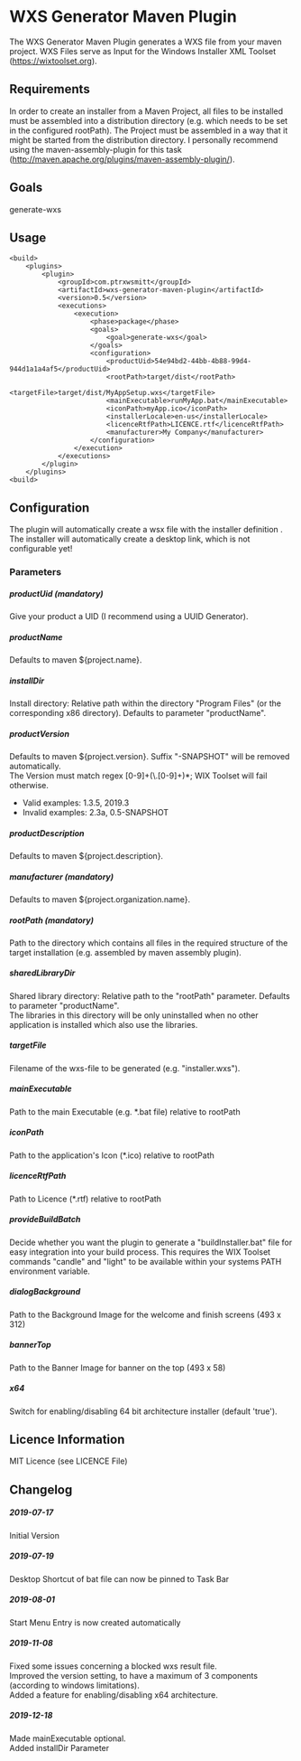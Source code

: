 # WXS Generator Maven Plugin

The WXS Generator Maven Plugin generates a WXS file from your maven project. 
WXS Files serve as Input for the Windows Installer XML Toolset (https://wixtoolset.org). 

## Requirements
In order to create an installer from a Maven Project, all files to be installed must be assembled into a distribution directory (e.g. which needs to be set in the configured rootPath).
The Project must be assembled in a way that it might be started from the distribution directory. I personally recommend using the maven-assembly-plugin for this task (http://maven.apache.org/plugins/maven-assembly-plugin/).   

## Goals

generate-wxs  

## Usage

    <build>
        <plugins>
            <plugin>
                <groupId>com.ptrxwsmitt</groupId>
                <artifactId>wxs-generator-maven-plugin</artifactId>
                <version>0.5</version>
                <executions>
                    <execution>
                        <phase>package</phase>
                        <goals>
                            <goal>generate-wxs</goal>
                        </goals>
                        <configuration>
                            <productUid>54e94bd2-44bb-4b88-99d4-944d1a1a4af5</productUid>
                            <rootPath>target/dist</rootPath>
                            <targetFile>target/dist/MyAppSetup.wxs</targetFile>
                            <mainExecutable>runMyApp.bat</mainExecutable>
                            <iconPath>myApp.ico</iconPath>
                            <installerLocale>en-us</installerLocale>
                            <licenceRtfPath>LICENCE.rtf</licenceRtfPath>
                            <manufacturer>My Company</manufacturer>
                        </configuration>
                    </execution>
                </executions>
            </plugin>
        </plugins>
    <build>

## Configuration

The plugin will automatically create a wsx file with the installer definition .\
The installer will automatically create a desktop link, which is not configurable yet!

### Parameters

##### productUid (mandatory)

Give your product a UID (I recommend using a UUID Generator).

##### productName
Defaults to maven ${project.name}.

##### installDir
Install directory: Relative path within the directory "Program Files" (or the corresponding x86 directory). Defaults to parameter "productName".

##### productVersion
Defaults to maven ${project.version}. Suffix "-SNAPSHOT" will be removed automatically.\
The Version must match regex [0-9]+(\\.[0-9]+)*; WIX Toolset will fail otherwise.
- Valid examples: 1.3.5, 2019.3
- Invalid examples: 2.3a, 0.5-SNAPSHOT

##### productDescription
Defaults to maven ${project.description}.

##### manufacturer (mandatory)
Defaults to maven ${project.organization.name}.

##### rootPath (mandatory)
Path to the directory which contains all files in the required structure of the target installation (e.g. assembled by maven assembly plugin).

##### sharedLibraryDir
Shared library directory: Relative path to the "rootPath" parameter. Defaults to parameter "productName".\
The libraries in this directory will be only uninstalled when no other application is installed which also use the libraries.

##### targetFile
Filename of the wxs-file to be generated (e.g. "installer.wxs").

##### mainExecutable
Path to the main Executable (e.g. *.bat file) relative to rootPath   

##### iconPath
Path to the application's Icon (*.ico) relative to rootPath

##### licenceRtfPath
Path to Licence (*.rtf) relative to rootPath

##### provideBuildBatch
Decide whether you want the plugin to generate a "buildInstaller.bat" file for easy integration into your build process. This requires the WIX Toolset commands "candle" and "light" to be available within your systems PATH environment variable.

##### dialogBackground
Path to the Background Image for the welcome and finish screens (493 x 312)

##### bannerTop
Path to the Banner Image for banner on the top (493 x 58)

##### x64
Switch for enabling/disabling 64 bit architecture installer (default 'true').

## Licence Information
MIT Licence (see LICENCE File)

## Changelog

##### 2019-07-17 
Initial Version

##### 2019-07-19 
Desktop Shortcut of bat file can now be pinned to Task Bar

##### 2019-08-01
Start Menu Entry is now created automatically

##### 2019-11-08
Fixed some issues concerning a blocked wxs result file.\
Improved the version setting, to have a maximum of 3 components (according to windows limitations).\
Added a feature for enabling/disabling x64 architecture.


##### 2019-12-18
Made mainExecutable optional.\
Added installDir Parameter


